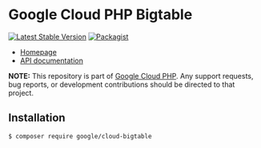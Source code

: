 # Google Cloud PHP Bigtable

[![Latest Stable Version](https://poser.pugx.org/google/cloud-bigtable/v/stable)](https://packagist.org/packages/google/cloud-bigtable) [![Packagist](https://img.shields.io/packagist/dm/google/cloud-bigtable.svg)](https://packagist.org/packages/google/cloud-bigtable)

* [Homepage](http://googlecloudplatform.github.io/google-cloud-php)
* [API documentation](http://googlecloudplatform.github.io/google-cloud-php/#/docs/cloud-bigtable/latest/bigtable/bigtableclient)

**NOTE:** This repository is part of [Google Cloud PHP](https://github.com/googlecloudplatform/google-cloud-php). Any
support requests, bug reports, or development contributions should be directed to
that project.

## Installation

```
$ composer require google/cloud-bigtable
```
